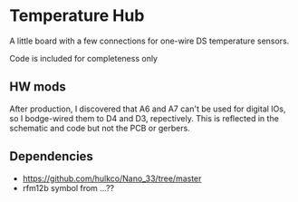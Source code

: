 # Temperature Hub

A little board with a few connections for one-wire DS temperature sensors.

Code is included for completeness only

## HW mods
After production, I discovered that A6 and A7 can't be used for digital IOs, so I bodge-wired them to D4 and D3, repectively.  This is reflected in the schematic and code but not the PCB or gerbers.

## Dependencies
* https://github.com/hulkco/Nano_33/tree/master
* rfm12b symbol from ...??
